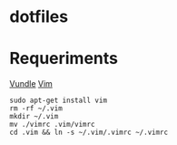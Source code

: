 # dotfiles

# Requeriments

[Vundle](https://github.com/gmarik/Vundle.vim)
[Vim](https://www.vim.org/download.php)

```
sudo apt-get install vim
rm -rf ~/.vim
mkdir ~/.vim
mv ./vimrc .vim/vimrc
cd .vim && ln -s ~/.vim/.vimrc ~/.vimrc
```
